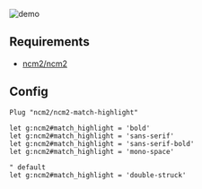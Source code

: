 ![demo](https://user-images.githubusercontent.com/4538941/42069484-afef85f0-7b84-11e8-9f9b-279ddc932374.png)

## Requirements

- [ncm2/ncm2](https://github.com/ncm2/ncm2)

## Config

```vim
Plug "ncm2/ncm2-match-highlight"

let g:ncm2#match_highlight = 'bold'
let g:ncm2#match_highlight = 'sans-serif'
let g:ncm2#match_highlight = 'sans-serif-bold'
let g:ncm2#match_highlight = 'mono-space'

" default
let g:ncm2#match_highlight = 'double-struck'
```

